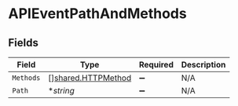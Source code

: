 # APIEventPathAndMethods


## Fields

| Field                                                    | Type                                                     | Required                                                 | Description                                              |
| -------------------------------------------------------- | -------------------------------------------------------- | -------------------------------------------------------- | -------------------------------------------------------- |
| `Methods`                                                | [][shared.HTTPMethod](../../models/shared/httpmethod.md) | :heavy_minus_sign:                                       | N/A                                                      |
| `Path`                                                   | **string*                                                | :heavy_minus_sign:                                       | N/A                                                      |